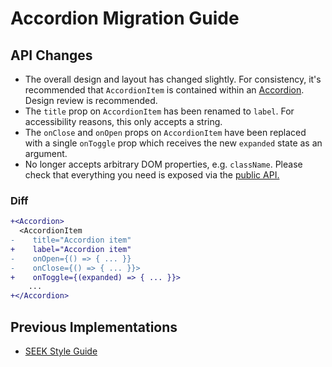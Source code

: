 # Accordion Migration Guide

## API Changes

- The overall design and layout has changed slightly. For consistency, it's recommended that `AccordionItem` is contained within an [Accordion](https://seek-oss.github.io/braid-design-system/components/Accordion). Design review is recommended.
- The `title` prop on `AccordionItem` has been renamed to `label`. For accessibility reasons, this only accepts a string.
- The `onClose` and `onOpen` props on `AccordionItem` have been replaced with a single `onToggle` prop which receives the new `expanded` state as an argument.
- No longer accepts arbitrary DOM properties, e.g. `className`. Please check that everything you need is exposed via the [public API.](https://seek-oss.github.io/braid-design-system/components/Accordion)

### Diff

```diff
+<Accordion>
  <AccordionItem
-    title="Accordion item"
+    label="Accordion item"
-    onOpen={() => { ... }}
-    onClose={() => { ... }}>
+    onToggle={(expanded) => { ... }}>
    ...
+</Accordion>
```

## Previous Implementations

- [SEEK Style Guide](https://seek-oss.github.io/seek-style-guide/accordion)
